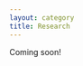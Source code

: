 ```yaml
---
layout: category
title: Research
---
```

Coming soon!

<!-- <div id="archives">
    {% for post in site.categories.research %}
    <li><span>{{ post.date | date_to_string }}</span> &nbsp; <a href="{{ post.url }}">{{ post.title }}</a></li>
    {% endfor %}
</div> -->